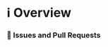 # ℹ Overview

<!--- 
Explain the purposed changes 
-->

### 📝 Issues and Pull Requests

<!--- 
 - fixes #1
 - relates to #2
-->
